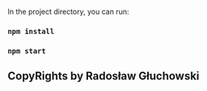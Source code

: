 

In the project directory, you can run:

### `npm install`

### `npm start`

## CopyRights by Radosław Głuchowski
